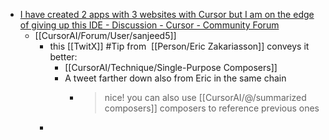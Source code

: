 - [I have created 2 apps with 3 websites with Cursor but I am on the edge of giving up this IDE - Discussion - Cursor - Community Forum](https://forum.cursor.com/t/i-have-created-2-apps-with-3-websites-with-cursor-but-i-am-on-the-edge-of-giving-up-this-ide/50660)
	- [[CursorAI/Forum/User/sanjeed5]]
		- this [[TwitX]] #Tip from  [[Person/Eric Zakariasson]] conveys it better:
			- [[CursorAI/Technique/Single-Purpose Composers]]
			- A tweet farther down also from Eric in the same chain
				- > nice! you can also use [[CursorAI/@/summarized composers]] composers to reference previous ones
		-